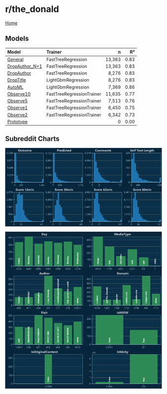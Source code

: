 # r/the_donald

[Home](../index.md)

## Models

|Model|Trainer|n|R²|
|:---|:---|---:|---:|
|[General](models/guess_the_donald_General.md)|FastTreeRegression|13,363|0.83|
|[DropAuthor_N+1](models/guess_the_donald_DropAuthor_N+1.md)|FastTreeRegression|13,363|0.83|
|[DropAuthor](models/guess_the_donald_DropAuthor.md)|FastTreeRegression|8,276|0.83|
|[DropTitle](models/guess_the_donald_DropTitle.md)|LightGbmRegression|8,276|0.83|
|[AutoML](models/guess_the_donald_AutoML.md)|LightGbmRegression|7,369|0.86|
|[Observe10](models/guess_the_donald_Observe10.md)|FastTreeRegressionTrainer|11,635|0.77|
|[Observe5](models/guess_the_donald_Observe5.md)|FastTreeRegressionTrainer|7,513|0.76|
|[Observe1](models/guess_the_donald_Observe1.md)|FastTreeRegressionTrainer|6,450|0.75|
|[Observe2](models/guess_the_donald_Observe2.md)|FastTreeRegressionTrainer|6,342|0.73|
|[Prototype](models/guess_the_donald_Prototype.md)||0|0.00|

## Subreddit Charts

![r/the_donald Distributions](../images/guess_the_donald_Distributions.png "r/the_donald Distributions")

![r/the_donald Categorical](../images/guess_the_donald_Catagorical.png "r/the_donald Categorical")


